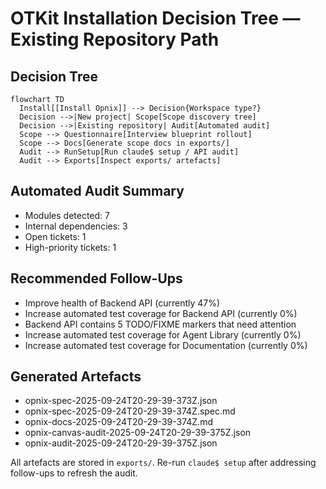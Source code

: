 # OTKit Installation Decision Tree — Existing Repository Path

## Decision Tree

```mermaid
flowchart TD
  Install[[Install Opnix]] --> Decision{Workspace type?}
  Decision -->|New project| Scope[Scope discovery tree]
  Decision -->|Existing repository| Audit[Automated audit]
  Scope --> Questionnaire[Interview blueprint rollout]
  Scope --> Docs[Generate scope docs in exports/]
  Audit --> RunSetup[Run claude$ setup / API audit]
  Audit --> Exports[Inspect exports/ artefacts]
```

## Automated Audit Summary
- Modules detected: 7
- Internal dependencies: 3
- Open tickets: 1
- High-priority tickets: 1

## Recommended Follow-Ups
- Improve health of Backend API (currently 47%)
- Increase automated test coverage for Backend API (currently 0%)
- Backend API contains 5 TODO/FIXME markers that need attention
- Increase automated test coverage for Agent Library (currently 0%)
- Increase automated test coverage for Documentation (currently 0%)

## Generated Artefacts
- opnix-spec-2025-09-24T20-29-39-373Z.json
- opnix-spec-2025-09-24T20-29-39-374Z.spec.md
- opnix-docs-2025-09-24T20-29-39-374Z.md
- opnix-canvas-audit-2025-09-24T20-29-39-375Z.json
- opnix-audit-2025-09-24T20-29-39-375Z.json

All artefacts are stored in `exports/`. Re-run `claude$ setup` after addressing follow-ups to refresh the audit.
